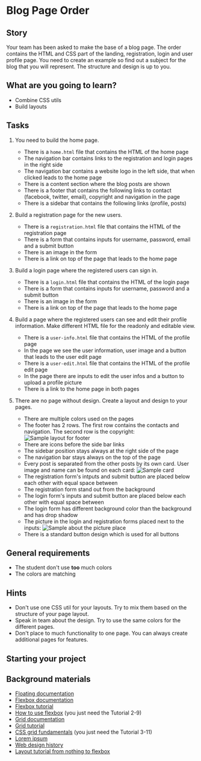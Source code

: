 # Blog Page Order

## Story

Your team has been asked to make the base of a blog page.
The order contains the HTML and CSS part of the landing, registration, login and user profile page.
You need to create an example so find out a subject for the blog that you will represent.
The structure and design is up to you.

## What are you going to learn?

- Combine CSS utils
- Build layouts

## Tasks

1. You need to build the home page.
    - There is a `home.html` file that contains the HTML of the home page
    - The navigation bar contains links to the registration and login pages in the right side
    - The navigation bar contains a website logo in the left side, that when clicked leads to the home page
    - There is a content section where the blog posts are shown
    - There is a footer that contains the following links to contact (facebook, twitter, email), copyright and navigation in the page
    - There is a sidebar that contains the following links (profile, posts)

2. Build a registration page for the new users.
    - There is a `registration.html` file that contains the HTML of the registration page
    - There is a form that contains inputs for username, password, email and a submit button
    - There is an image in the form
    - There is a link on top of the page that leads to the home page

3. Build a login page where the registered users can sign in.
    - There is a `login.html` file that contains the HTML of the login page
    - There is a form that contains inputs for username, password and a submit button
    - There is an image in the form
    - There is a link on top of the page that leads to the home page

4. Build a page where the registered users can see and edit their profile information. Make different HTML file for the readonly and editable view.
    - There is a `user-info.html` file that contains the HTML of the profile page
    - In the page we see the user information, user image and a button that leads to the user edit page
    - There is a `user-edit.html` file that contains the HTML of the profile edit page
    - In the page there are inputs to edit the user infos and a button to upload a profile picture
    - There is a link to the home page in both pages

5. There are no page without design. Create a layout and design to your pages.
    - There are multiple colors used on the pages
    - The footer has 2 rows. The first row contains the contacts and navigation. The second row is the copyright: <img src="../media/frontend/blog-footer.png" alt="Sample layout for footer" style="max-width:100%" />
    - There are icons before the side bar links
    - The sidebar position stays always at the right side of the page
    - The navigation bar stays always on the top of the page
    - Every post is separated from the other posts by its own card. User image and name can be found on each card: <img src="../media/frontend/post-card.png" alt="Sample card" style="max-width:100%" />
    - The registration form's intputs and submit button are placed below each other with equal space between
    - The registration form stand out from the background
    - The login form's inputs and submit button are placed below each other with equal space between
    - The login form has different background color than the background and has drop shadow
    - The picture in the login and registration forms placed next to the inputs: <img src="../media/frontend/auth-picture-place.png" alt="Sample about the picture place" style="max-width:100%" />
    - There is a standard button design which is used for all buttons

## General requirements

- The student don't use **too** much colors
- The colors are matching

## Hints

- Don't use one CSS util for your layouts. Try to mix them based on the structure of your page layout.
- Speak in team about the design. Try to use the same colors for the different pages.
- Don't place to much functionality to one page. You can always create additional pages for features.

## Starting your project



## Background materials

- <i class="far fa-exclamation"></i> [Floating documentation](https://developer.mozilla.org/en-US/docs/Learn/CSS/CSS_layout/Floats)
- <i class="far fa-exclamation"></i> [Flexbox documentation](https://developer.mozilla.org/en-US/docs/Learn/CSS/CSS_layout/Flexbox)
- <i class="far fa-exclamation"></i> [Flexbox tutorial](https://flexbox.io/)
- <i class="far fa-video"></i> [How to use flexbox](https://www.youtube.com/watch?v=Vj7NZ6FiQvo&list=PLu8EoSxDXHP7xj_y6NIAhy0wuCd4uVdid) (you just need the Tutorial 2-9)
- <i class="far fa-exclamation"></i> [Grid documentation](https://developer.mozilla.org/en-US/docs/Learn/CSS/CSS_layout/Grids)
- <i class="far fa-exclamation"></i> [Grid tutorial](https://cssgrid.io/)
- <i class="far fa-video"></i> [CSS grid fundamentals](https://www.youtube.com/watch?v=T-slCsOrLcc&list=PLu8EoSxDXHP5CIFvt9-ze3IngcdAc2xKG) (you just need the Tutorial 3-11)
- <i class="far fa-book-open"></i> [Lorem ipsum](https://www.lipsum.com/)
- <i class="far fa-book-open"></i> [Web design history](https://blog.froont.com/brief-history-of-web-design-for-designers/)
- <i class="far fa-candy-cane"></i> [Layout tutorial from nothing to flexbox](https://learnlayout.com/)
